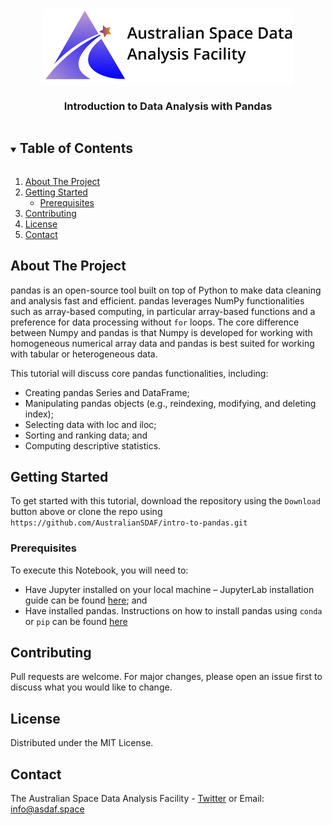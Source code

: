 <!-- PROJECT LOGO -->
<br />
<p align="center">
  <a href="https://github.com/AustralianSDAF">
    <img src="imgs/asdaf_logo.png" alt="Logo" width="400">
  </a>

  <h3 align="center">Introduction to Data Analysis with Pandas</h3>

<!-- TABLE OF CONTENTS -->
<details open="open">
  <summary><h2 style="display: inline-block">Table of Contents</h2></summary>
  <ol>
    <li>
      <a href="#about-the-project">About The Project</a>
    </li>
    <li>
      <a href="#getting-started">Getting Started</a>
      <ul>
        <li><a href="#prerequisites">Prerequisites</a></li>
      </ul>
    </li>
    <li><a href="#contributing">Contributing</a></li>
    <li><a href="#license">License</a></li>
    <li><a href="#contact">Contact</a></li>
  </ol>
</details>

<!-- ABOUT THE PROJECT -->
## About The Project

pandas is an open-source tool built on top of Python to make data cleaning and analysis fast and efficient. pandas leverages NumPy functionalities such as array-based computing, in particular array-based functions and a preference for data processing without `for` loops. The core difference between Numpy and pandas is that Numpy is developed for working with homogeneous numerical array data and pandas is best suited for working with tabular or heterogeneous data.

This tutorial will discuss core pandas functionalities, including:
- Creating pandas Series and DataFrame;
- Manipulating pandas objects (e.g., reindexing, modifying, and deleting index);
- Selecting data with loc and iloc;
- Sorting and ranking data; and
- Computing descriptive statistics.

<!-- GETTING STARTED -->
## Getting Started

To get started with this tutorial, download the repository using the `Download` button above or clone the repo using `https://github.com/AustralianSDAF/intro-to-pandas.git`

### Prerequisites

To execute this Notebook, you will need to:
- Have Jupyter installed on your local machine – JupyterLab installation guide can be found [here](https://jupyterlab.readthedocs.io/en/stable/getting_started/installation.html); and
- Have installed pandas. Instructions on how to install pandas using `conda` or `pip` can be found [here](https://pandas.pydata.org/docs/getting_started/install.html)

<!-- CONTRIBUTING -->
## Contributing

Pull requests are welcome. For major changes, please open an issue first to discuss what you would like to change.



<!-- LICENSE -->
## License

Distributed under the MIT License.



<!-- CONTACT -->
## Contact

The Australian Space Data Analysis Facility - [Twitter](https://twitter.com/asdaf_space) or Email: info@asdaf.space
